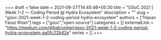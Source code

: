 +++ 
draft = false
date = 2021-06-27T14:45:46+05:30
title = "GSoC 2021 | Week 1–2 — Coding Period @ Hydra Ecosystem"
description = ""
slug = "gsoc-2021-week-1-2-coding-period-hydra-ecosystem"
authors = ["Hasan Faraz Khan"]
tags = ["gsoc","open-source"]
categories = []
externalLink = "https://medium.com/@batcypher/gsoc-2021-week-1-2-coding-period-hydra-ecosystem-aa0fc22b42e"
series = []
+++
